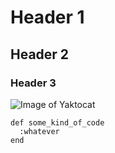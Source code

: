 # Header 1

## Header 2

### Header 3

![Image of Yaktocat](https://octodex.github.com/images/yaktocat.png)

```
def some_kind_of_code
  :whatever
end
```
